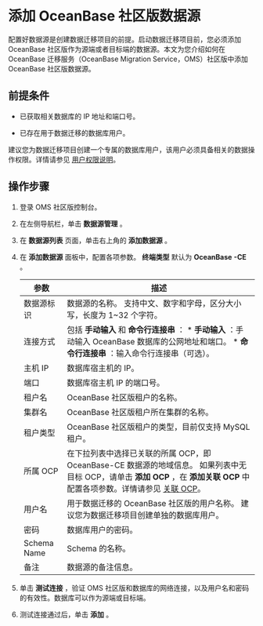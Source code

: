 添加 OceanBase 社区版数据源 
========================================

配置好数据源是创建数据迁移项目的前提。启动数据迁移项目前，您必须添加 OceanBase 社区版作为源端或者目标端的数据源。本文为您介绍如何在 OceanBase 迁移服务（OceanBase Migration Service，OMS）社区版中添加 OceanBase 社区版数据源。 

前提条件 
-------------------------

* 已获取相关数据库的 IP 地址和端口号。

  

* 已存在用于数据迁移的数据库用户。

  




建议您为数据迁移项目创建一个专属的数据库用户，该用户必须具备相关的数据操作权限。详情请参见 [用户权限说明](../../5.data-migration/2.user-permission-settings.md)。

操作步骤 
-------------------------

1. 登录 OMS 社区版控制台。

   

2. 在左侧导航栏，单击 **数据源管理** 。

   

3. 在 **数据源列表** 页面，单击右上角的 **添加数据源** 。

   

4. 在 **添加数据源** 面板中，配置各项参数。 **终端类型** 默认为 **OceanBase** **-CE** 。

   

   |   **参数**    |                                                                                                 **描述**                                                                                                 |
   |-------------|--------------------------------------------------------------------------------------------------------------------------------------------------------------------------------------------------------|
   | 数据源标识       | 数据源的名称。 支持中文、数字和字母，区分大小写，长度为 1\~32 个字符。                                                                                                                                                |
   | 连接方式        | 包括 **手动输入** 和 **命令行连接串** ： * **手动输入** ：手动输入 OceanBase 数据库的公网地址和端口。   * **命令行连接串** ：输入命令行连接串（可选）。    |
   | 主机 IP       | 数据库宿主机的 IP。                                                                                                                                                                                            |
   | 端口          | 数据库宿主机 IP 的端口号。                                                                                                                                                                                        |
   | 租户名         | OceanBase 社区版租户的名称。                                                                                                                                                                                    |
   | 集群名         | OceanBase 社区版租户所在集群的名称。                                                                                                                                                                                |
   | 租户类型        | OceanBase 社区版租户的类型，目前仅支持 MySQL 租户。                                                                                                                                                                     |
   | 所属 OCP      | 在下拉列表中选择已关联的所属 OCP，即 OceanBase-CE 数据源的地域信息。 如果列表中无目标 OCP，请单击 **添加 OCP** ，在 **添加关联 OCP** 中配置各项参数。详情请参见 [关联 OCP](../../8.system-management/3.associate-ocp.md)。                           |
   | 用户名         | 用于数据迁移的 OceanBase 社区版的用户名称。 建议您为数据迁移项目创建单独的数据库用户。                                                                                                                                      |
   | 密码          | 数据库用户的密码。                                                                                                                                                                                              |
   | Schema Name | Schema 的名称。                                                                                                                                                                                            |
   | 备注          | 数据源的备注信息。                                                                                                                                                                                              |

   

5. 单击 **测试连接** ，验证 OMS 社区版和数据库的网络连接，以及用户名和密码的有效性。数据库可以作为源端或目标端。

   

6. 测试连接通过后，单击 **添加** 。

   



